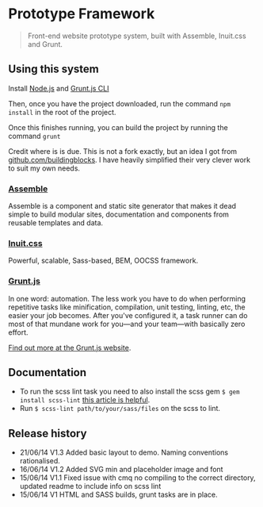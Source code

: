 # Prototype Framework

> Front-end website prototype system, built with Assemble, Inuit.css and Grunt.

## Using this system

Install [Node.js](http://nodejs.org) and [Grunt.js CLI](http://gruntjs.com/getting-started)

Then, once you have the project downloaded, run the command `npm install` in the root of the project.

Once this finishes running, you can build the project by running the command `grunt`

Credit where is is due. This is not a fork exactly, but an idea I got from [github.com/buildingblocks](https://github.com/buildingblocks/bb-prototype-website). I have heavily simplified their very clever work to suit my own needs.

### [Assemble](http://assemble.io/)

Assemble is a component and static site generator that makes it dead simple to build modular sites, documentation and components from reusable templates and data.

### [Inuit.css](http://inuitcss.com/)

Powerful, scalable, Sass-based, BEM, OOCSS framework.

### [Grunt.js](http://gruntjs.com/)

In one word: automation. The less work you have to do when performing repetitive tasks like minification, compilation, unit testing, linting, etc, the easier your job becomes. After you've configured it, a task runner can do most of that mundane work for you—and your team—with basically zero effort.

[Find out more at the Grunt.js website](http://gruntjs.com/).

## Documentation
 * To run the scss lint task you need to also install the scss gem `$ gem install scss-lint` [this article is helpful](http://www.theguardian.com/info/developer-blog/2014/may/13/improving-sass-code-quality-on-theguardiancom).
 * Run `$ scss-lint path/to/your/sass/files` on the scss to lint.

## Release history
 * 21/06/14 V1.3 Added basic layout to demo. Naming conventions rationalised.
 * 16/06/14 V1.2 Added SVG min and placeholder image and font
 * 15/06/14 V1.1 Fixed issue with cmq no compiling to the correct directory, updated readme to include info on scss lint
 * 15/06/14 V1 HTML and SASS builds, grunt tasks are in place.